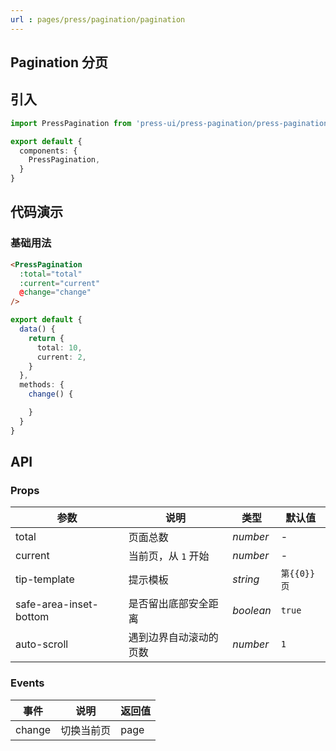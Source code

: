 ```yaml
---
url : pages/press/pagination/pagination
---
```


## Pagination 分页


## 引入

```ts
import PressPagination from 'press-ui/press-pagination/press-pagination';

export default {
  components: {
    PressPagination,
  }
}
```

## 代码演示

### 基础用法


```html
<PressPagination
  :total="total"
  :current="current"
  @change="change"
/>
```

```ts
export default {
  data() {
    return {
      total: 10,
      current: 2,
    }
  },
  methods: {
    change() {

    }
  }
}
```

## API

### Props


| 参数                   | 说明                   | 类型      | 默认值                       |
| ---------------------- | ---------------------- | --------- | ---------------------------- |
| total                  | 页面总数               | _number_  | -                            |
| current                | 当前页，从 `1` 开始    | _number_  | -                            |
| tip-template           | 提示模板               | _string_  | <code v-pre>第{{0}}页</code> |
| safe-area-inset-bottom | 是否留出底部安全距离   | _boolean_ | `true`                       |
| auto-scroll            | 遇到边界自动滚动的页数 | _number_  | `1`                          |


###  Events

| 事件   | 说明       | 返回值 |
| ------ | ---------- | ------ |
| change | 切换当前页 | page   |
